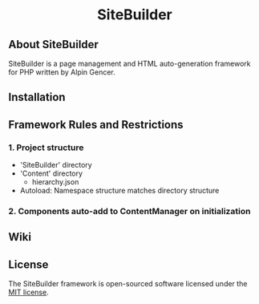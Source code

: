<h1 align="center">SiteBuilder</h1>

## About SiteBuilder

SiteBuilder is a page management and HTML auto-generation framework for PHP written by Alpin Gencer.

## Installation

## Framework Rules and Restrictions

### 1. Project structure

* 'SiteBuilder' directory
* 'Content' directory
    * hierarchy.json
* Autoload: Namespace structure matches directory structure

### 2. Components auto-add to ContentManager on initialization

## Wiki

## License

The SiteBuilder framework is open-sourced software licensed under the [MIT license](LICENSE.md).

